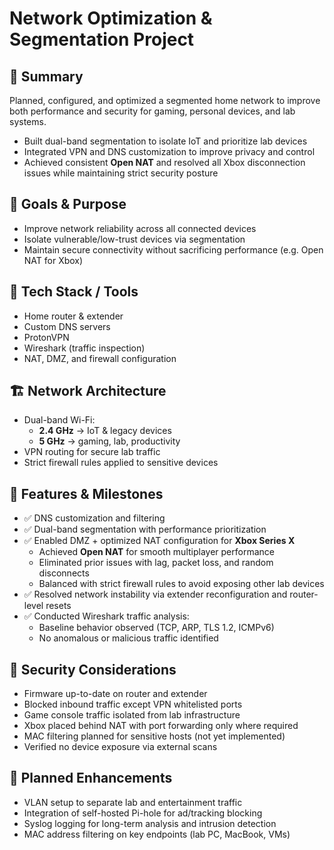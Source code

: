# Network Optimization & Segmentation Project

## 📌 Summary
Planned, configured, and optimized a segmented home network to improve both performance and security for gaming, personal devices, and lab systems.

- Built dual-band segmentation to isolate IoT and prioritize lab devices
- Integrated VPN and DNS customization to improve privacy and control
- Achieved consistent **Open NAT** and resolved all Xbox disconnection issues while maintaining strict security posture

## 🎯 Goals & Purpose
- Improve network reliability across all connected devices
- Isolate vulnerable/low-trust devices via segmentation
- Maintain secure connectivity without sacrificing performance (e.g. Open NAT for Xbox)

## 🧰 Tech Stack / Tools
- Home router & extender
- Custom DNS servers
- ProtonVPN
- Wireshark (traffic inspection)
- NAT, DMZ, and firewall configuration

## 🏗️ Network Architecture
- Dual-band Wi-Fi:
  - **2.4 GHz** → IoT & legacy devices
  - **5 GHz** → gaming, lab, productivity
- VPN routing for secure lab traffic
- Strict firewall rules applied to sensitive devices

## 🔧 Features & Milestones
- ✅ DNS customization and filtering
- ✅ Dual-band segmentation with performance prioritization
- ✅ Enabled DMZ + optimized NAT configuration for **Xbox Series X**
  - Achieved **Open NAT** for smooth multiplayer performance
  - Eliminated prior issues with lag, packet loss, and random disconnects
  - Balanced with strict firewall rules to avoid exposing other lab devices
- ✅ Resolved network instability via extender reconfiguration and router-level resets
- ✅ Conducted Wireshark traffic analysis:
  - Baseline behavior observed (TCP, ARP, TLS 1.2, ICMPv6)
  - No anomalous or malicious traffic identified

## 🔐 Security Considerations
- Firmware up-to-date on router and extender
- Blocked inbound traffic except VPN whitelisted ports
- Game console traffic isolated from lab infrastructure
- Xbox placed behind NAT with port forwarding only where required
- MAC filtering planned for sensitive hosts (not yet implemented)
- Verified no device exposure via external scans

## 🚧 Planned Enhancements
- VLAN setup to separate lab and entertainment traffic
- Integration of self-hosted Pi-hole for ad/tracking blocking
- Syslog logging for long-term analysis and intrusion detection
- MAC address filtering on key endpoints (lab PC, MacBook, VMs)

